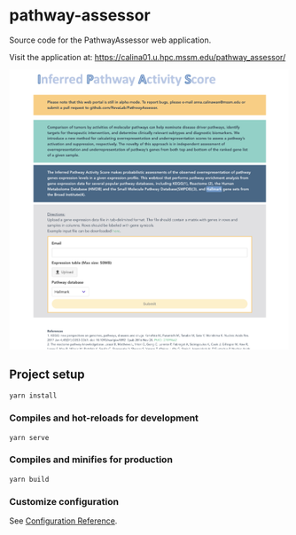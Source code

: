 # pathway-assessor

Source code for the PathwayAssessor web application. 

Visit the application at: https://calina01.u.hpc.mssm.edu/pathway_assessor/

![Screenshot of web app](page-screenshot.png)

## Project setup
```
yarn install
```

### Compiles and hot-reloads for development
```
yarn serve
```

### Compiles and minifies for production
```
yarn build
```

### Customize configuration
See [Configuration Reference](https://cli.vuejs.org/config/).
